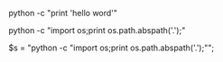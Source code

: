 python -c "print 'hello word'"


python -c "import os;print os.path.abspath('.');"


$s = "python -c \"import os;print os.path.abspath('.');\"";
